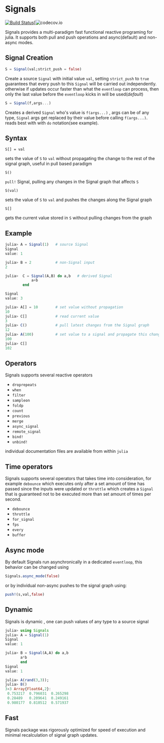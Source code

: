 # Signals

[![Build Status](https://travis-ci.org/TsurHerman/Signals.jl.svg?branch=master)](https://travis-ci.org/TsurHerman/Signals.jl)[![codecov.io](http://codecov.io/github/TsurHerman/Signals.jl/coverage.svg?branch=master)

Signals provides a multi-paradigm fast functional reactive programing for julia.
It supports both pull and push operations and async(default) and non-async modes.

## Signal Creation
```julia
S = Signal(val;strict_push = false)
```
Create a source `Signal` with initial value `val`, setting
`strict_push` to `true` guarantees that every push to this `Signal`
will be carried out independently. otherwise if updates occur faster than what the `eventloop`
can process, then only the last value before the `eventloop` kicks in will be used(*default*)

```julia
S = Signal(f,args...)
```

Creates a derived `Signal` who's value is `f(args...)` , args can be of any type,
`Signal` args get replaced by their value before calling `f(args...)`. reads best with
with `do` notation(see example).

## Syntax

`S[] = val`

sets the value of `S` to `val` without propagating the change to the rest of the signal graph,
useful in pull based paradigm

`S()`

`pull!` Signal, pulling any changes in the Signal graph that affects `S`

`S(val)`

sets the value of `S` to `val` and pushes the changes along the Signal graph

`S[]`

gets the current value stored in `S` without pulling changes from the graph
## Example
```julia
julia> A = Signal(1)   # source Signal
Signal
value: 1

julia> B = 2           # non-Signal input
2

julia>  C = Signal(A,B) do a,b   # derived Signal
            a+b
        end

Signal
value: 3

julia> A[] = 10        # set value without propagation
10
julia> C[]             # read current value
3
julia> C()             # pull latest changes from the Signal graph
12
julia> A(100)          # set value to a signal and propagate this change
100
julia> C[]
102
```

## Operators
Signals supports several reactive operators
 * `droprepeats`
 * `when`
 * `filter`
 * `sampleon`
 * `foldp`
 * `count`
 * `previous`
 * `merge`
 * `async_signal`
 * `remote_signal`
 * `bind!`
 * `unbind!`


individual documentation files are available from within `julia`

## Time operators
Signals supports several operators that takes time into consideration, for example `debounce` which executes only after a set amount of time has passed since the inputs were updated or `throttle` which creates a `Signal` that is guaranteed not to
be executed more than set amount of times per second.
* `debounce`
* `throttle`
* `for_signal`
* `fps`
* `every`
* `buffer`

## Async mode
By default Signals run asynchronically in a dedicated `eventloop`, this behavior can be changed using
```julia
Signals.async_mode(false)
```
or by individual non-async pushes to the signal graph using:
```julia
push!(s,val,false)
```

## Dynamic
Signals is dynamic , one can push values of any type to a source signal
```julia
julia> using Signals
julia> A = Signal(1)
Signal
value: 1

julia> B = Signal(A,A) do a,b
       a*b
       end
Signal
value: 1

julia> A(rand(3,3));
julia> B()
3×3 Array{Float64,2}:
 0.753217  0.796031  0.265298
 0.28489   0.209641  0.249161
 0.980177  0.810512  0.571937
```

## Fast
Signals package was rigorously optimized for speed of execution
and minimal recalculation of signal graph updates.
